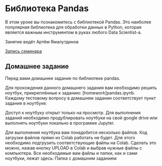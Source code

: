 # Библиотека Pandas

В этом уроке вы познакомитесь с библиотекой Pandas. Это наиболее популярная библиотека для обработки данных в Python, которая является важным инструментом в руках любого Data Scientist-а.

Занятие ведёт Артём Ямалутдинов

[Запись семинара](https://youtu.be/J6iHTHHS7as)

## Домашнее задание

Перед вами домашнее задание по библиотеке pandas.

Для прохождения данного домашнего задания вам необходимо решить ноутбук, прикреплённые к заданию: [homework]pandas.ipynb. Каждому тестовому вопросу в домашнем задании соответствует пункт задания в ноутбуке.

Доступ к ноутбуку открыт только на просмотр. Для выполнения заданий необходимо продублировать ноутбуки на свой google drive или выполнять ноутбуки локально в программе Jupyter.

Для выполнения ноутбука вам понадобится несколько файлов. Код загрузки файлов прямо из Colab работать не будет. Для этого необходимо подгрузить соответствующие файлы на Colab. Сделать это можно, нажав кнопку UPLOAD в Colab и выбрав нужные файлы с компьютера. Все необходимые вам файлы и папки, как и сами ноутбуки, лежат здесь: Папка с домашним заданием
